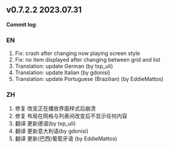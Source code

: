 ## **v0.7.2.2 2023.07.31**

**Commit log**:

### EN
1. Fix: crash after changing now playing screen style
2. Fix: no item displayed after changing between grid and list
3. Translation: update German (by txp_uli)
4. Translation: update Italian (by gdonisi)
5. Translation: update Portuguese (Brazilian) (by EddieMattos)


### ZH
1. 修复 改变正在播放界面样式后崩溃
2. 修复 布局在网格与列表间改变后不显示任何内容
3. 翻译 更新德语(by txp_uli)
4. 翻译 更新意大利语(by gdonisi)
5. 翻译 更新(巴西)葡萄牙语 (by EddieMattos)


